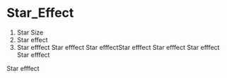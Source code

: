 # Star_Effect
1. Star Size
2. Star effect
3. Star efffect
Star efffect
Star efffectStar efffect
Star efffect
Star efffect
Star efffect

Star efffect

